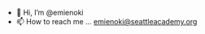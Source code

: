 - 👋 Hi, I’m @emienoki
- 📫 How to reach me ... emienoki@seattleacademy.org 

<!---
emienoki/emienoki is a ✨ special ✨ repository because its `README.md` (this file) appears on your GitHub profile.
You can click the Preview link to take a look at your changes.
--->
